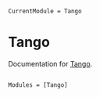 ```@meta
CurrentModule = Tango
```

# Tango

Documentation for [Tango](https://github.com/xinyuan/Tango.jl).

```@index
```

```@autodocs
Modules = [Tango]
```
